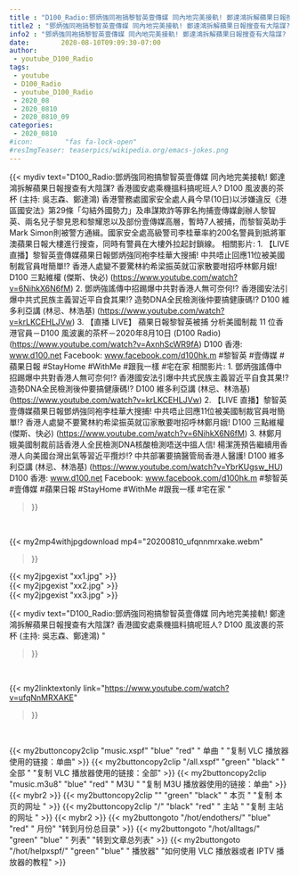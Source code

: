 ```yaml
---
title : "D100_Radio:鄧炳強同袍搞黎智英壹傳媒 同內地完美接軌! 鄭達鴻拆解蘋果日報搜查有大陰謀? 香港國安處乘機搵料搞呢班人? D100 風波裹的茶杯 (主持: 吳志森、鄭達鴻) "
title2 : "鄧炳強同袍搞黎智英壹傳媒 同內地完美接軌! 鄭達鴻拆解蘋果日報搜查有大陰謀? 香港國安處乘機搵料搞呢班人? D100 風波裹的茶杯 (主持: 吳志森、鄭達鴻) "
info2 : "鄧炳強同袍搞黎智英壹傳媒 同內地完美接軌! 鄭達鴻拆解蘋果日報搜查有大陰謀? 香港國安處乘機搵料搞呢班人? D100 風波裹的茶杯 (主持: 吳志森、鄭達鴻)    香港警務處國家安全處人員今早(10日)以涉嫌違反《港區國安法》第29條「勾結外國勢力」及串謀欺詐等罪名拘捕壹傳媒創辦人黎智英、兩名兒子黎見恩和黎耀恩以及部份壹傳媒高層，暫時7人被捕，而黎智英助手Mark Simon則被警方通緝。國家安全處高級警司李桂華率約200名警員到抵將軍澳蘋果日報大樓進行搜查，同時有警員在大樓外拉起封鎖線。    相關影片:  1. 【LIVE 直播】黎智英壹傳媒蘋果日報鄧炳強同袍李桂華大搜捕! 中共唔止回應11位被美國制裁官員咁簡單!? 香港人處變不要驚林約希梁振英就冚家散要咁招呼林鄭月娥!  D100 三點維權 (傑斯、快必) (https://www.youtube.com/watch?v=6NihkX6N6fM)  2. 鄧炳強謠傳中招踢爆中共對香港人無可奈何!? 香港國安法引爆中共式民族主義習近平自食其果!? 造勢DNA全民檢測後仲要搞健康碼!?  D100 維多利亞講 (林忌、林浩基) (https://www.youtube.com/watch?v=krLKCEHLJVw)  3. 【直播 LIVE】 蘋果日報黎智英被捕 分析美國制裁 11 位香港官員－D100 風波裏的茶杯－2020年8月10日  (D100 Radio) (https://www.youtube.com/watch?v=AxnhScWR9fA)    D100 香港: www.d100.net  Facebook: www.facebook.com/d100hk.m    #黎智英 #壹傳媒 #蘋果日報 #StayHome #WithMe #跟我一樣 #宅在家  相關影片: 1. 鄧炳強謠傳中招踢爆中共對香港人無可奈何!? 香港國安法引爆中共式民族主義習近平自食其果!? 造勢DNA全民檢測後仲要搞健康碼!?  D100 維多利亞講 (林忌、林浩基) (https://www.youtube.com/watch?v=krLKCEHLJVw) 2. 【LIVE 直播】黎智英壹傳媒蘋果日報鄧炳強同袍李桂華大搜捕! 中共唔止回應11位被美國制裁官員咁簡單!? 香港人處變不要驚林約希梁振英就冚家散要咁招呼林鄭月娥!  D100 三點維權 (傑斯、快必) (https://www.youtube.com/watch?v=6NihkX6N6fM) 3. 林鄭月娥美國制裁前話香港人全民檢測DNA核酸檢測唔送中搵人信! 楊潔箎預告繼續用香港人向美國台灣出氣等習近平攬炒!? 中共部署要搞醫管局香港人醫護!  D100 維多利亞講 (林忌、林浩基) (https://www.youtube.com/watch?v=YbrKUgsw_HU)  D100 香港: www.d100.net  Facebook: www.facebook.com/d100hk.m  #黎智英 #壹傳媒 #蘋果日報 #StayHome #WithMe #跟我一樣 #宅在家 "
date:        2020-08-10T09:09:30-07:00
author:
 - youtube_D100_Radio
tags:
 - youtube
 - D100_Radio
 - youtube_D100_Radio
 - 2020_08
 - 2020_0810
 - 2020_0810_09
categories:
 - 2020_0810
#icon:        "fas fa-lock-open"
#resImgTeaser: teaserpics/wikipedia.org/emacs-jokes.png
---
```


{{< mydiv text="D100_Radio:鄧炳強同袍搞黎智英壹傳媒 同內地完美接軌! 鄭達鴻拆解蘋果日報搜查有大陰謀? 香港國安處乘機搵料搞呢班人? D100 風波裹的茶杯 (主持: 吳志森、鄭達鴻)    香港警務處國家安全處人員今早(10日)以涉嫌違反《港區國安法》第29條「勾結外國勢力」及串謀欺詐等罪名拘捕壹傳媒創辦人黎智英、兩名兒子黎見恩和黎耀恩以及部份壹傳媒高層，暫時7人被捕，而黎智英助手Mark Simon則被警方通緝。國家安全處高級警司李桂華率約200名警員到抵將軍澳蘋果日報大樓進行搜查，同時有警員在大樓外拉起封鎖線。    相關影片:  1. 【LIVE 直播】黎智英壹傳媒蘋果日報鄧炳強同袍李桂華大搜捕! 中共唔止回應11位被美國制裁官員咁簡單!? 香港人處變不要驚林約希梁振英就冚家散要咁招呼林鄭月娥!  D100 三點維權 (傑斯、快必) (https://www.youtube.com/watch?v=6NihkX6N6fM)  2. 鄧炳強謠傳中招踢爆中共對香港人無可奈何!? 香港國安法引爆中共式民族主義習近平自食其果!? 造勢DNA全民檢測後仲要搞健康碼!?  D100 維多利亞講 (林忌、林浩基) (https://www.youtube.com/watch?v=krLKCEHLJVw)  3. 【直播 LIVE】 蘋果日報黎智英被捕 分析美國制裁 11 位香港官員－D100 風波裏的茶杯－2020年8月10日  (D100 Radio) (https://www.youtube.com/watch?v=AxnhScWR9fA)    D100 香港: www.d100.net  Facebook: www.facebook.com/d100hk.m    #黎智英 #壹傳媒 #蘋果日報 #StayHome #WithMe #跟我一樣 #宅在家  相關影片: 1. 鄧炳強謠傳中招踢爆中共對香港人無可奈何!? 香港國安法引爆中共式民族主義習近平自食其果!? 造勢DNA全民檢測後仲要搞健康碼!?  D100 維多利亞講 (林忌、林浩基) (https://www.youtube.com/watch?v=krLKCEHLJVw) 2. 【LIVE 直播】黎智英壹傳媒蘋果日報鄧炳強同袍李桂華大搜捕! 中共唔止回應11位被美國制裁官員咁簡單!? 香港人處變不要驚林約希梁振英就冚家散要咁招呼林鄭月娥!  D100 三點維權 (傑斯、快必) (https://www.youtube.com/watch?v=6NihkX6N6fM) 3. 林鄭月娥美國制裁前話香港人全民檢測DNA核酸檢測唔送中搵人信! 楊潔箎預告繼續用香港人向美國台灣出氣等習近平攬炒!? 中共部署要搞醫管局香港人醫護!  D100 維多利亞講 (林忌、林浩基) (https://www.youtube.com/watch?v=YbrKUgsw_HU)  D100 香港: www.d100.net  Facebook: www.facebook.com/d100hk.m  #黎智英 #壹傳媒 #蘋果日報 #StayHome #WithMe #跟我一樣 #宅在家 "
>}}
<br>


{{< my2mp4withjpgdownload mp4="20200810_ufqnnmrxake.webm"
>}}

{{< my2jpgexist "xx1.jpg" >}}<br>
{{< my2jpgexist "xx2.jpg" >}}<br>
{{< my2jpgexist "xx3.jpg" >}}<br>



{{< mydiv text="D100_Radio:鄧炳強同袍搞黎智英壹傳媒 同內地完美接軌! 鄭達鴻拆解蘋果日報搜查有大陰謀? 香港國安處乘機搵料搞呢班人? D100 風波裹的茶杯 (主持: 吳志森、鄭達鴻) "
>}}
<br>

{{< my2linktextonly link="https://www.youtube.com/watch?v=ufqNnMRXAKE"
>}}


<br>

{{< my2buttoncopy2clip "music.xspf"        "blue"   "red"    " 单曲 "  "复制 VLC 播放器使用的链接：单曲" >}} {{< my2buttoncopy2clip "/all.xspf"         "green"  "black"  " 全部 "  "复制 VLC 播放器使用的链接：全部" >}} {{< my2buttoncopy2clip "music.m3u8"        "blue"   "red"    " M3U  "    "复制 M3U 播放器使用的链接：单曲" >}} {{< mybr2 >}} {{< my2buttoncopy2clip ""                  "green"  "black"  " 本页 "    "复制 本页的网址 " >}} {{< my2buttoncopy2clip "/"                 "black"  "red"    " 主站 "    "复制 主站的网址 " >}} {{< mybr2 >}} {{< my2buttongoto      "/hot/endothers/"   "blue"   "red"    " 月份"   "转到月份总目录" >}} {{< my2buttongoto      "/hot/alltags/"     "green"  "blue"   " 列表"   "转到文章总列表" >}} {{< my2buttongoto      "/hot/helpxspf/"    "green"  "blue"   " 播放器" "如何使用 VLC 播放器或者 IPTV 播放器的教程" >}} 
